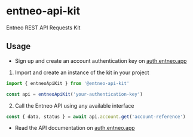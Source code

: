 # entneo-api-kit

Entneo REST API Requests Kit

## Usage

- Sign up and create an account authentication key on [auth.entneo.app](https://api.entneo.app/create/auth)

1. Import and create an instance of the kit in your project

```javascript
import { entneoApiKit } from '@entneo-api-kit'

const api = entneoApiKit('your-authentication-key')
```

2. Call the Entneo API using any available interface

```javascript
const { data, status } = await api.account.get('account-reference')
```

- Read the API documentation on [auth.entneo.app](https://api.entneo.app/documentation)
